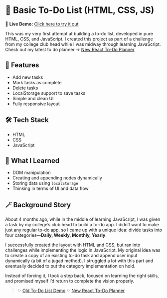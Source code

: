 # 📝 Basic To-Do List (HTML, CSS, JS)

🔗 **Live Demo:** [Click here to try it out](https://jsrxlogan.github.io/To-Do-List/)

This was my very first attempt at building a to-do list, developed in pure HTML, CSS, and JavaScript. I created this project as part of a challenge from my college club head while I was midway through learning JavaScript. Check out my latest to do planner -> [New React To-Do Planner](https://jsrxlogan.github.io/react-to-do-list/)

## 🌟 Features
- Add new tasks
- Mark tasks as complete
- Delete tasks
- LocalStorage support to save tasks
- Simple and clean UI
- Fully responsive layout

## 🛠️ Tech Stack
- HTML
- CSS
- JavaScript

## 🧠 What I Learned
- DOM manipulation
- Creating and appending nodes dynamically
- Storing data using `localStorage`
- Thinking in terms of UI and data flow

## 🪄 Background Story
About 4 months ago, while in the middle of learning JavaScript, I was given a task by my college’s club head to build a to-do app. I didn’t want to make just any regular to-do app, so I came up with a unique idea: divide tasks into four categories—**Daily, Weekly, Monthly, Yearly**.

I successfully created the layout with HTML and CSS, but ran into challenges while implementing the logic in JavaScript. My original idea was to create a copy of an existing to-do task and append user input dynamically (a bit of a jugad method). I struggled a lot with this part and eventually decided to put the category implementation on hold.

Instead of forcing it, I took a step back, focused on learning the right skills, and promised myself I’d return to complete the vision properly.

> ✨ [Old To-Do List Demo](https://jsrxlogan.github.io/To-Do-List/)
> ✨ [New React To-Do Planner](https://jsrxlogan.github.io/react-to-do-list/)


